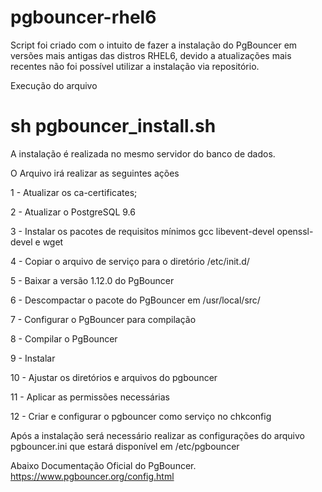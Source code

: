 # pgbouncer-rhel6

Script foi criado com o intuito de fazer a instalação do PgBouncer em versões mais antigas das distros RHEL6, devido a atualizações mais recentes não foi possível utilizar a instalação via repositório.

Execução do arquivo
# sh pgbouncer_install.sh

A instalação é realizada no mesmo servidor do banco de dados.

O Arquivo irá realizar as seguintes ações 

1 - Atualizar os ca-certificates;

2 - Atualizar o PostgreSQL 9.6

3 - Instalar os pacotes de requisitos mínimos gcc libevent-devel openssl-devel e wget

4 - Copiar o arquivo de serviço para o diretório /etc/init.d/

5 - Baixar a versão 1.12.0 do PgBouncer

6 - Descompactar o pacote do PgBouncer em /usr/local/src/

7 - Configurar o PgBouncer para compilação

8 - Compilar o PgBouncer

9 - Instalar 

10 - Ajustar os diretórios e arquivos do pgbouncer

11 - Aplicar as permissões necessárias  

12 - Criar e configurar o pgbouncer como serviço no chkconfig

Após a instalação será necessário realizar as configurações do arquivo pgbouncer.ini que estará disponível em /etc/pgbouncer

Abaixo Documentação Oficial do PgBouncer.
https://www.pgbouncer.org/config.html

